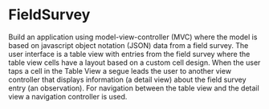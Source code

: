 # FieldSurvey
Build an application using model-view-controller (MVC) where the model is based on javascript object notation (JSON) data from a field survey. The user interface is a table view with entries from the field survey where the table view cells have a layout based on a custom cell design. When the user taps a cell in the Table View a segue leads the user to another view controller that displays information (a detail view) about the field survey entry (an observation). For navigation between the table view and the detail view a navigation controller is used.
